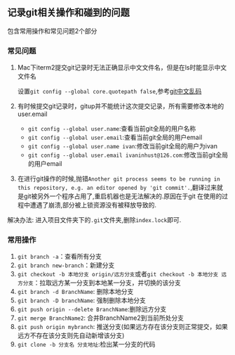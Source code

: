 ## 记录git相关操作和碰到的问题

包含常用操作和常见问题2个部分

### 常见问题

1. Mac下iterm2提交git记录时无法正确显示中文文件名，但是在ls时能显示中文文件名

    设置`git config --global core.quotepath false`,参考[git中文乱码](http://blog.csdn.net/zhanlanmg/article/details/49862779)

1. 有时候提交git记录时，gitup并不能统计这次提交记录，所有需要修改本地的user.email
    
    - `git config --global user.name`:查看当前git全局的用户名称
    - `git config --global user.email`:查看当前git全局的用户email
    - `git config --global user.name ivan`:修改当前git全局的用户为ivan
    - `git config --global user.email ivaninhust@126.com`:修改当前git全局的用户email

1. 在进行git操作的时候,抛错`Another git process seems to be running in this repository, e.g.
an editor opened by 'git commit'.`,翻译过来就是git被另外一个程序占用了,重启机器也是无法解决的.原因在于git
在使用的过程中遭遇了崩溃,部分被上锁资源没有被释放导致的.

解决办法: 进入项目文件夹下的`.git`文件夹,删除`index.lock`即可.

### 常用操作

1. `git branch -a`：查看所有分支 
2. `git branch new-branch`：新建分支
3. `git checkout -b 本地分支 origin/远方分支`或者`git checkout -b 本地分支 远方分支`：拉取远方某一分支到本地某一分支，并切换的该分支
4. `git branch -d BranchName`: 删除本地分支
5. `git branch -D branchName`: 强制删除本地分支
6. `git push origin --delete BranchName`:删除远方分支
7. `git merge BranchName2`: 合并BranchName2到当前所处分支
8. `git push origin mybranch`: 推送分支(如果远方存在该分支则正常提交，如果远方不存在该分支则先自动新增该分支)
9. `git clone -b 分支名 分支地址`:检出某一分支的代码

